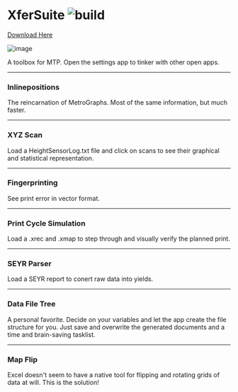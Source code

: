 # XferSuite ![build](https://github.com/bradmartin333/XferSuite/actions/workflows/dotnet.yml/badge.svg)

[Download Here](tinyurl.com/DownloadXferSuite)

![image](https://user-images.githubusercontent.com/19335151/133506934-017acb8f-4bb2-48ad-b9d8-247e622c6456.png)

A toolbox for MTP.
Open the settings app to tinker with other open apps.
___
### Inlinepositions
The reincarnation of MetroGraphs. Most of the same information, but much faster.

___
### XYZ Scan
Load a HeightSensorLog.txt file and click on scans to see their graphical and statistical representation.

___
### Fingerprinting
See print error in vector format.

___
### Print Cycle Simulation
Load a .xrec and .xmap to step through and visually verify the planned print.

___
### SEYR Parser
Load a SEYR report to conert raw data into yields.

___
### Data File Tree
A personal favorite. Decide on your variables and let the app create the file structure for you.
Just save and overwrite the generated documents and a time and brain-saving tasklist.

___
### Map Flip
Excel doesn't seem to have a native tool for flipping and rotating grids of data at will.
This is the solution!
